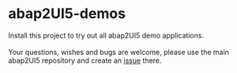 # abap2UI5-demos
Install this project to try out all abap2UI5 demo applications. 
<br><br>
Your questions, wishes and bugs are welcome, please use the main abap2UI5 repository and create an [issue](https://github.com/oblomov-dev/ABAP2UI5/issues) there.
